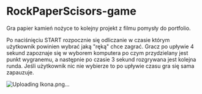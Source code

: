 # RockPaperScisors-game

Gra papier kamień nożyce to kolejny projekt z filmu pomysły do portfolio.

Po naciśnięciu START rozpocznie się odliczanie w	czasie	którym użytkownik powinien wybrać jaką "ręką" chce zagrać. 
Gracz po upływie 4 sekund zapoznaje się w wyborem komputera po czym przydzielany jest punkt wygranemu, a następnie 
po czasie 3 sekund rozgrywana jest kolejna runda. Jeśli użytkownik nic nie wybierze to po upływie czasu gra się sama zapauzuje. 

![Uploading Ikona.png…]()
